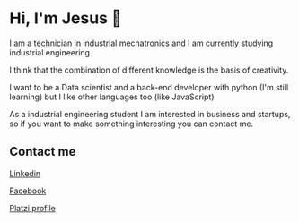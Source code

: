 <h1>Hi, I'm Jesus 👋</h1>
<p>I am a technician in industrial mechatronics and I am currently studying industrial engineering.</p>
<p>I think that the combination of different knowledge is the basis of creativity.</p>
<p>I want to be a Data scientist and a back-end developer with python (I'm still learning) but I like other languages too (like JavaScript)</p>
<p>As a industrial engineering student I am interested in business and startups, so if you want to make something interesting you can contact me.</p>
<h2>Contact me</h2>
<p><a href="https://pe.linkedin.com/in/jes%C3%BAs-cuentas-villanueva-a50527147">Linkedin</a></p>
<p><a href="https://www.facebook.com/profile.php?id=100001966561013">Facebook</a></p>
<p><a href="https://platzi.com/p/jesus315/">Platzi profile</a></p>
